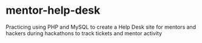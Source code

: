 # mentor-help-desk

Practicing using PHP and MySQL to create a Help Desk site for mentors and hackers during hackathons to track tickets and mentor activity
